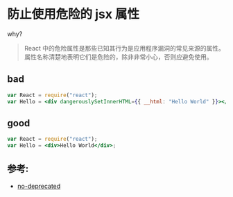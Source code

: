 # 防止使用危险的 jsx 属性

why?

> React 中的危险属性是那些已知其行为是应用程序漏洞的常见来源的属性。属性名称清楚地表明它们是危险的，除非非常小心，否则应避免使用。

## bad

```jsx
var React = require("react");
var Hello = <div dangerouslySetInnerHTML={{ __html: "Hello World" }}></div>;
```

## good

```jsx
var React = require("react");
var Hello = <div>Hello World</div>;
```

## 参考:

- [no-deprecated](https://github.com/jsx-eslint/eslint-plugin-react/blob/c42b624d0fb9ad647583a775ab9751091eec066f/docs/rules/no-deprecated)
